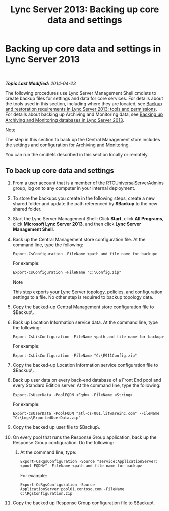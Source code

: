 ﻿---
title: 'Lync Server 2013: Backing up core data and settings'
TOCTitle: Backing up core data and settings
ms:assetid: 278bc95a-7b8d-4e01-a872-a844830459de
ms:mtpsurl: https://technet.microsoft.com/en-us/library/Hh202170(v=OCS.15)
ms:contentKeyID: 51541452
ms.date: 07/23/2014
mtps_version: v=OCS.15
---

<div data-xmlns="http://www.w3.org/1999/xhtml">

<div class="topic" data-xmlns="http://www.w3.org/1999/xhtml" data-msxsl="urn:schemas-microsoft-com:xslt" data-cs="http://msdn.microsoft.com/en-us/">

<div data-asp="http://msdn2.microsoft.com/asp">

# Backing up core data and settings in Lync Server 2013

</div>

<div id="mainSection">

<div id="mainBody">

<span> </span>

_**Topic Last Modified:** 2014-04-23_

The following procedures use Lync Server Management Shell cmdlets to create backup files for settings and data for core services. For details about the tools used in this section, including where they are located, see [Backup and restoration requirements in Lync Server 2013: tools and permissions](lync-server-2013-backup-and-restoration-requirements-tools-and-permissions.md). For details about backing up Archiving and Monitoring data, see [Backing up Archiving and Monitoring databases in Lync Server 2013](lync-server-2013-backing-up-archiving-and-monitoring-databases.md).

<div class="alert">


> [!NOTE]
> The step in this section to back up the Central Management store includes the settings and configuration for Archiving and Monitoring.



</div>

You can run the cmdlets described in this section locally or remotely.

<div>

## To back up core data and settings

1.  From a user account that is a member of the RTCUniversalServerAdmins group, log on to any computer in your internal deployment.

2.  To store the backups you create in the following steps, create a new shared folder and update the path referenced by **$Backup** to the new shared folder.

3.  Start the Lync Server Management Shell: Click **Start**, click **All Programs**, click **Microsoft Lync Server 2013**, and then click **Lync Server Management Shell**.

4.  Back up the Central Management store configuration file. At the command line, type the following:
    
        Export-CsConfiguration -FileName <path and file name for backup>
    
    For example:
    
        Export-CsConfiguration -FileName "C:\Config.zip"
    
    <div class="alert">
    

    > [!NOTE]
    > This step exports your Lync Server topology, policies, and configuration settings to a file. No other step is required to backup topology data.

    
    </div>

5.  Copy the backed-up Central Management store configuration file to $Backup\\.

6.  Back up Location Information service data. At the command line, type the following:
    
        Export-CsLisConfiguration -FileName <path and file name for backup>
    
    For example:
    
        Export-CsLisConfiguration -FileName "C:\E911Config.zip"

7.  Copy the backed-up Location Information service configuration file to $Backup\\.

8.  Back up user data on every back-end database of a Front End pool and every Standard Edition server. At the command line, type the following:
    
        Export-CsUserData -PoolFQDN <Fqdn> -FileName <String>
    
    For example:
    
        Export-CsUserData -PoolFQDN "atl-cs-001.litwareinc.com" -FileName "C:\Logs\ExportedUserData.zip"

9.  Copy the backed up user file to $Backup\\.

10. On every pool that runs the Response Group application, back up the Response Group configuration. Do the following:
    
    1.  At the command line, type:
        
            Export-CsRgsConfiguration -Source "service:ApplicationServer:<pool FQDN>" -FileName <path and file name for backup>
        
        For example:
        
            Export-CsRgsConfiguration -Source ApplicationServer:pool01.contoso.com -FileName C:\RgsConfiguration.zip

11. Copy the backed up Response Group configuration file to $Backup\\.

</div>

</div>

<span> </span>

</div>

</div>

</div>

